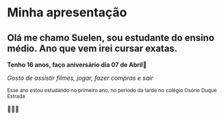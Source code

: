 # Minha apresentação

## Olá me chamo Suelen, sou estudante do ensino médio. Ano que vem irei cursar exatas.

**Tenho 16 anos, faço aniversário dia 07 de Abril🥰**

_Gosto de assistir filmes, jogar, fazer compras e sair_

<sub>Esse ano estou estudando no primeiro ano, no período da tarde no colégio Osório Duque Estrada</sub>

🌻🦩💝
